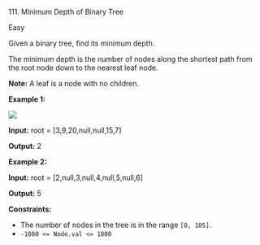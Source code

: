 ﻿111\. Minimum Depth of Binary Tree

Easy

Given a binary tree, find its minimum depth.

The minimum depth is the number of nodes along the shortest path from the root node down to the nearest leaf node.

**Note:** A leaf is a node with no children.

**Example 1:**

![](https://assets.leetcode.com/uploads/2020/10/12/ex_depth.jpg)

**Input:** root = \[3,9,20,null,null,15,7\]

**Output:** 2 

**Example 2:**

**Input:** root = \[2,null,3,null,4,null,5,null,6\]

**Output:** 5 

**Constraints:**

*   The number of nodes in the tree is in the range `[0, 105]`.
*   `-1000 <= Node.val <= 1000`